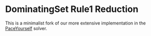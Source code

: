 # DominatingSet Rule1 Reduction

This is a minimalist fork of our more extensive implementation in the [PaceYourself](https://github.com/manpen/pace25/tree/master) solver.
